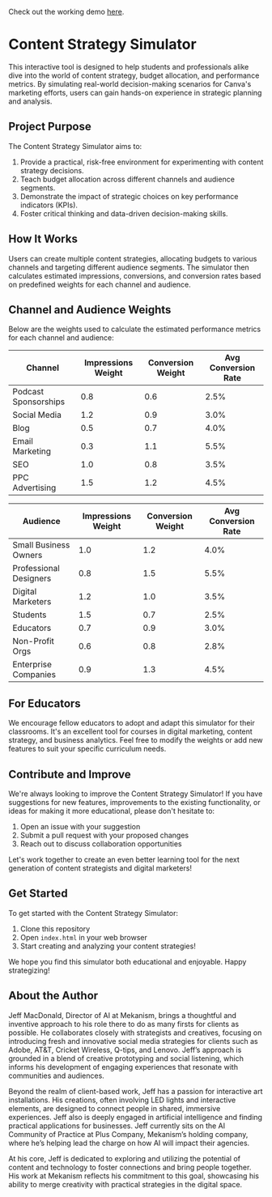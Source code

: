 Check out the working demo [here](https://welovejeff.github.io/ContentStratSim/).

# Content Strategy Simulator

This interactive tool is designed to help students and professionals alike dive into the world of content strategy, budget allocation, and performance metrics. By simulating real-world decision-making scenarios for Canva's marketing efforts, users can gain hands-on experience in strategic planning and analysis.

## Project Purpose

The Content Strategy Simulator aims to:

1. Provide a practical, risk-free environment for experimenting with content strategy decisions.
2. Teach budget allocation across different channels and audience segments.
3. Demonstrate the impact of strategic choices on key performance indicators (KPIs).
4. Foster critical thinking and data-driven decision-making skills.

## How It Works

Users can create multiple content strategies, allocating budgets to various channels and targeting different audience segments. The simulator then calculates estimated impressions, conversions, and conversion rates based on predefined weights for each channel and audience.

## Channel and Audience Weights

Below are the weights used to calculate the estimated performance metrics for each channel and audience:

| Channel               | Impressions Weight | Conversion Weight | Avg Conversion Rate |
|-----------------------|---------------------|-------------------|---------------------|
| Podcast Sponsorships  | 0.8                 | 0.6               | 2.5%                |
| Social Media          | 1.2                 | 0.9               | 3.0%                |
| Blog                  | 0.5                 | 0.7               | 4.0%                |
| Email Marketing       | 0.3                 | 1.1               | 5.5%                |
| SEO                   | 1.0                 | 0.8               | 3.5%                |
| PPC Advertising       | 1.5                 | 1.2               | 4.5%                |

| Audience              | Impressions Weight | Conversion Weight | Avg Conversion Rate |
|-----------------------|---------------------|-------------------|---------------------|
| Small Business Owners | 1.0                 | 1.2               | 4.0%                |
| Professional Designers| 0.8                 | 1.5               | 5.5%                |
| Digital Marketers     | 1.2                 | 1.0               | 3.5%                |
| Students              | 1.5                 | 0.7               | 2.5%                |
| Educators             | 0.7                 | 0.9               | 3.0%                |
| Non-Profit Orgs       | 0.6                 | 0.8               | 2.8%                |
| Enterprise Companies  | 0.9                 | 1.3               | 4.5%                |

## For Educators

We encourage fellow educators to adopt and adapt this simulator for their classrooms. It's an excellent tool for courses in digital marketing, content strategy, and business analytics. Feel free to modify the weights or add new features to suit your specific curriculum needs.

## Contribute and Improve

We're always looking to improve the Content Strategy Simulator! If you have suggestions for new features, improvements to the existing functionality, or ideas for making it more educational, please don't hesitate to:

1. Open an issue with your suggestion
2. Submit a pull request with your proposed changes
3. Reach out to discuss collaboration opportunities

Let's work together to create an even better learning tool for the next generation of content strategists and digital marketers!

## Get Started

To get started with the Content Strategy Simulator:

1. Clone this repository
2. Open `index.html` in your web browser
3. Start creating and analyzing your content strategies!

We hope you find this simulator both educational and enjoyable. Happy strategizing!

## About the Author

Jeff MacDonald, Director of AI at Mekanism, brings a thoughtful and inventive approach to his role there to do as many firsts for clients as possible. He collaborates closely with strategists and creatives, focusing on introducing fresh and innovative social media strategies for clients such as Adobe, AT&T, Cricket Wireless, Q-tips, and Lenovo. Jeff’s approach is grounded in a blend of creative prototyping and social listening, which informs his development of engaging experiences that resonate with communities and audiences.

Beyond the realm of client-based work, Jeff has a passion for interactive art installations. His creations, often involving LED lights and interactive elements, are designed to connect people in shared, immersive experiences. Jeff also is deeply engaged in artificial intelligence and finding practical applications for businesses. Jeff currently sits on the AI Community of Practice at Plus Company, Mekanism’s holding company, where he’s helping lead the charge on how AI will impact their agencies.

At his core, Jeff is dedicated to exploring and utilizing the potential of content and technology to foster connections and bring people together. His work at Mekanism reflects his commitment to this goal, showcasing his ability to merge creativity with practical strategies in the digital space.
